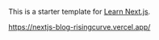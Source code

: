 This is a starter template for [Learn Next.js](https://nextjs.org/learn).

https://nextjs-blog-risingcurve.vercel.app/
